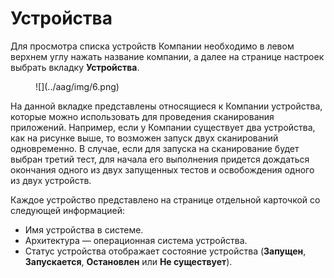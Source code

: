 # Устройства

Для просмотра списка устройств Компании необходимо в левом верхнем углу нажать название компании, а далее на странице настроек  выбрать вкладку **Устройства**.

<figure markdown>
![](../aag/img/6.png)
</figure>
 
На данной вкладке представлены относящиеся к Компании устройства, которые можно использовать для проведения сканирования приложений. Например, если у Компании существует два устройства, как на рисунке выше, то возможен запуск двух сканирований одновременно. В случае, если для запуска на сканирование будет выбран третий тест, для начала его выполнения придется дождаться окончания одного из двух запущенных тестов и освобождения одного из двух устройств.

Каждое устройство представлено на странице отдельной карточкой со следующей информацией:

* Имя устройства в системе.
* Архитектура — операционная система устройства.
* Статус устройства отображает состояние устройства (**Запущен**, **Запускается**, **Остановлен** или **Не существует**).